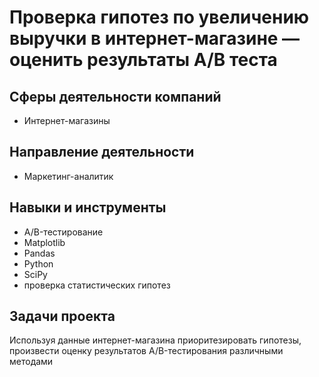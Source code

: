 # Проверка гипотез по увеличению выручки в интернет-магазине — оценить результаты A/B теста

## Сферы деятельности компаний
* Интернет-магазины

## Направление деятельности
* Маркетинг-аналитик

## Навыки и инструменты 
* A/B-тестирование 
* Matplotlib
* Pandas 
* Python 
* SciPy
* проверка статистических гипотез

## Задачи проекта
Используя данные
интернет-магазина
приоритезировать
гипотезы, произвести
оценку результатов
A/B-тестирования
различными методами
